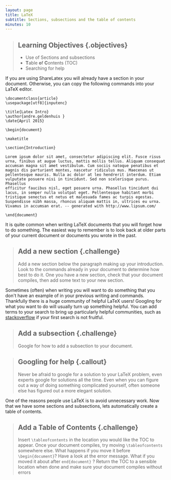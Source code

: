 ```yaml
---
layout: page
title: LaTeX
subtitle: Sections, subsections and the table of contents
minutes: 10
---
```

> ## Learning Objectives {.objectives}
>
> * Use of Sections and subsections
> *  **T**able **o**f **C**ontents (TOC)
> * Searching for help

If you are using ShareLatex you will already have a section in your document.
Otherwise, you can copy the following commands into your LaTeX editor.

~~~ {.latex}
\documentclass{article}
\usepackage[utf8]{inputenc}

\title{Latex Intro}
\author{andre.geldenhuis }
\date{April 2015}

\begin{document}

\maketitle

\section{Introduction}

Lorem ipsum dolor sit amet, consectetur adipiscing elit. Fusce risus 
urna, finibus at augue luctus, mattis mollis tellus. Aliquam consequat 
accumsan magna sit amet vestibulum. Cum sociis natoque penatibus et 
magnis dis parturient montes, nascetur ridiculus mus. Maecenas ut 
pellentesque mauris. Nulla ac dolor at leo hendrerit interdum. Etiam 
vulputate posuere nisi in tincidunt. Sed non scelerisque purus. Phasellus 
efficitur faucibus nisl, eget posuere urna. Phasellus tincidunt dui 
lacus, in semper nulla volutpat eget. Pellentesque habitant morbi 
tristique senectus et netus et malesuada fames ac turpis egestas. 
Suspendisse nibh massa, rhoncus aliquam mattis in, ultrices eu urna. 
Vivamus in accumsan erat. -- generated with http://www.lipsum.com/

\end{document}
~~~

It is quite common when writing LaTeX documents that you will forget how
to do something.  The easiest way to remember is to look back at older 
parts of your current document or documents you wrote in the past.

> ## Add a new section {.challenge}
>
> Add a new section below the paragraph making up your introduction. Look
> to the commands already in your document to determine how best to do it.
> One you have a new section, check that your document compiles, then
> add some text to your new section.

Sometimes (often) when writing you will want to do something that you
don't have an example of in your previous writing and commands.  
Thankfully there is a huge community of helpful LaTeX users!  Googling 
for what you want to do will usually turn up something helpful.  You can
add terms to your search to bring up particularly helpful communities, 
such as [stackoverflow](http://stackoverflow.com/) if your first search 
is not fruitful. 

> ## Add a subsection {.challenge}
>
> Google for how to add a subsection to your document. 

> ## Googling for help {.callout}
>
> Never be afraid to google for a solution to your LaTeX problem,
> even experts google for solutions all the time.  Even when you can 
> figure out a way of doing something complicated yourself, often someone
> else has figured out a more elegant solution.

One of the reasons people use LaTeX is to avoid unnecessary work.  Now 
that we have some sections and subsections, lets automatically 
create a table of contents.

> ## Add a Table of Contents {.challenge}
>
> Insert ```\tableofcontents``` in the location you would like the TOC
> to appear.  Once your document compiles, try moving 
> ```\tableofcontents``` somewhere else.  What happens if you move it
> before ```\begin{document}```? Have a look at the error message.
> What if you moved it about after ```end{document}``` ?  Return
> the TOC to a sensible location when done and make sure your document
> compiles without errors 












